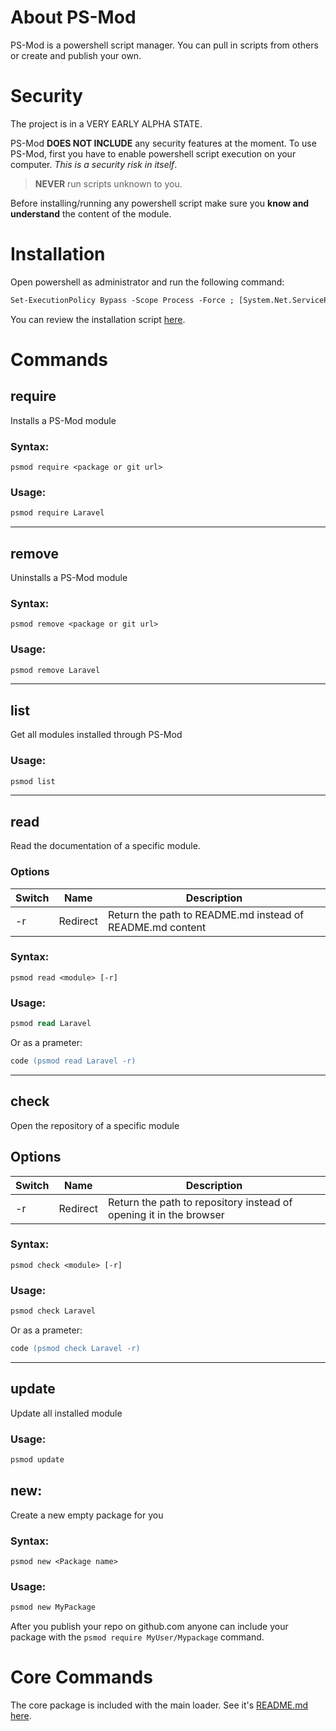 # About PS-Mod
PS-Mod is a powershell script manager. You can pull in scripts from others or create and publish your own.
# Security
The project is in a VERY EARLY ALPHA STATE. 

PS-Mod **DOES NOT INCLUDE** any security features at the moment. To use PS-Mod, first you have to enable powershell script execution on your computer. _This is a security risk in itself_. 

> **NEVER** run scripts unknown to you.

Before installing/running any powershell script make sure you **know and understand** the content of the module.
# Installation
Open powershell as administrator and run the following command:
```ps
Set-ExecutionPolicy Bypass -Scope Process -Force ; [System.Net.ServicePointManager]::SecurityProtocol = [System.Net.ServicePointManager]::SecurityProtocol -bor 3072 ;Invoke-Expression ((New-Object System.Net.WebClient).DownloadString('https://raw.githubusercontent.com/ps-mod/ps-mod/main/install.ps1'))
```
You can review the installation script [here](https://github.com/ps-mod/ps-mod/blob/main/install_ps-mod.ps1).

# Commands
## require
Installs a PS-Mod module

### Syntax:
```
psmod require <package or git url>
```
### Usage:
```ps
psmod require Laravel
```
---
## remove
Uninstalls a PS-Mod module

### Syntax:
```
psmod remove <package or git url>
```
### Usage:
```ps
psmod remove Laravel
```
---
## list
Get all modules installed through PS-Mod
### Usage:
```ps
psmod list
```
---
## read
Read the documentation of a specific module.

### Options
| Switch | Name | Description |
|  ---   |  --- |     ---     |
| -r | Redirect | Return the path to README.md instead of README.md content

### Syntax:
```
psmod read <module> [-r]
```

### Usage:
```ps
psmod read Laravel
```
Or as a prameter:
```ps
code (psmod read Laravel -r)
```
---
## check
Open the repository of a specific module

## Options
| Switch | Name | Description |
|  ---   |  --- |     ---     |
| -r | Redirect | Return the path to repository instead of opening it in the browser

### Syntax:
```
psmod check <module> [-r]
```

### Usage:
```ps
psmod check Laravel
```
Or as a prameter:
```ps
code (psmod check Laravel -r)
```
---
## update
Update all installed module

### Usage:
```ps
psmod update
```

## new:
Create a new empty package for you

### Syntax:
```
psmod new <Package name>
```

### Usage:
```ps
psmod new MyPackage
```

After you publish your repo on github.com anyone can include your package with the `psmod require MyUser/Mypackage` command.

# Core Commands
The core package is included with the main loader. See it's [README.md here](https://github.com/ps-mod/ps-mod/tree/main/Core).
